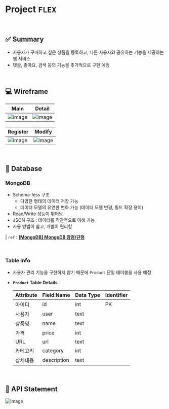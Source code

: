 # Project `FLEX`

<br>

## ✅ Summary

- 사용자가 구매하고 싶은 상품을 등록하고, 다른 사용자와 공유하는 기능을 제공하는 웹 서비스
- 댓글, 좋아요, 검색 등의 기능을 추가적으로 구현 예정

<br>

## 💻 Wireframe

| Main | Detail | 
| --- | --- |
| ![image](https://user-images.githubusercontent.com/104040502/236858809-08092f54-906f-410f-a0dc-04f0f0f972e9.png) | ![image](https://user-images.githubusercontent.com/104040502/236859548-2b1e8e83-b58e-4c26-9ea1-840fd6d4db87.png) |

| Register | Modify | 
| --- | --- |
| ![image](https://user-images.githubusercontent.com/104040502/236858916-64f63e6f-186c-42d7-9dab-33aed79831de.png) | ![image](https://user-images.githubusercontent.com/104040502/236858998-a3825268-f535-4a22-8084-6140e4fcdbc1.png) |

<br>

## 💭 Database

### MongoDB

- Schema-less 구조
    - 다양한 형태의 데이터 저장 가능
    - 데이터 모델의 유연한 변화 가능 (데이터 모델 변경, 필드 확장 용이)
- Read/Write 성능이 뛰어남
- JSON 구조 : 데이터를 직관적으로 이해 가능
- 사용 방법이 쉽고, 개발이 편리함

| `ref` : ****[[MongoDB] MongoDB 장점/단점](https://tychejin.tistory.com/349)****

<br>

### Table Info

- 사용자 관리 기능을 구현하지 않기 때문에 `Product` 단일 테이블을 사용 예정
- **`Product` Table Details**
    
    
    | Attribute | Field Name | Data Type | Identifier |
    | --- | --- | --- | --- |
    | 아이디 | id | int | PK |
    | 사용자 | user | text |  |
    | 상품명 | name | text |  |
    | 가격 | price | int |  |
    | URL | url | text |  |
    | 카테고리 | category | int |  |
    | 상세내용 | description | text |  |

<br>

## 📝 API Statement

![image](https://user-images.githubusercontent.com/104040502/236858547-3aaa1bbe-b696-4e04-85ec-8ca208b80482.png)

